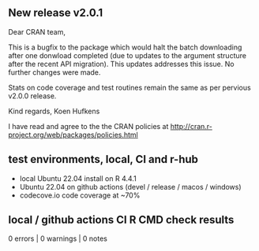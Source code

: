 ## New release v2.0.1 

Dear CRAN team,

This is a bugfix to the package which would halt the batch downloading
after one donwload completed (due to updates to the argument structure
after the recent API migration). This updates addresses this issue.
No further changes were made.

Stats on code coverage and test routines remain the same as per pervious
v2.0.0 release.

Kind regards,
Koen Hufkens

I have read and agree to the the CRAN policies at
http://cran.r-project.org/web/packages/policies.html

## test environments, local, CI and r-hub

- local Ubuntu 22.04 install on R 4.4.1
- Ubuntu 22.04 on github actions (devel / release / macos / windows)
- codecove.io code coverage at ~70%

## local / github actions CI R CMD check results

0 errors | 0 warnings | 0 notes
